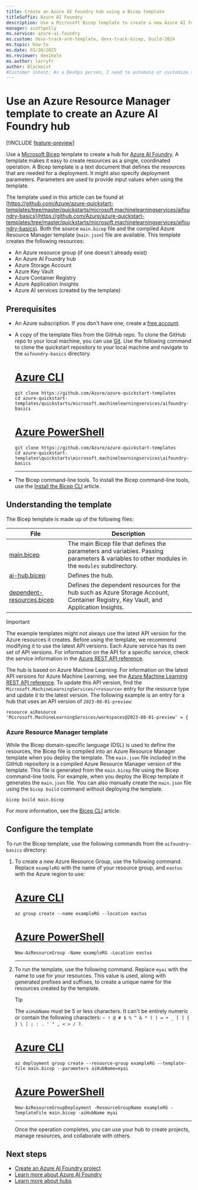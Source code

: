 ```yaml
---
title: Create an Azure AI Foundry hub using a Bicep template
titleSuffix: Azure AI Foundry
description: Use a Microsoft Bicep template to create a new Azure AI Foundry hub. This template also creates resources required by the hub.
manager: scottpolly
ms.service: azure-ai-foundry
ms.custom: devx-track-arm-template, devx-track-bicep, build-2024
ms.topic: how-to
ms.date: 03/20/2025
ms.reviewer: deeikele
ms.author: larryfr
author: Blackmist
#Customer intent: As a DevOps person, I need to automate or customize the creation of a hub by using templates.
---
```


# Use an Azure Resource Manager template to create an Azure AI Foundry hub

[!INCLUDE [feature-preview](../includes/feature-preview.md)]

Use a [Microsoft Bicep](/azure/azure-resource-manager/bicep/overview) template to create a hub for [Azure AI Foundry](https://ai.azure.com). A template makes it easy to create resources as a single, coordinated operation. A Bicep template is a text document that defines the resources that are needed for a deployment. It might also specify deployment parameters. Parameters are used to provide input values when using the template.

The template used in this article can be found at [https://github.com/Azure/azure-quickstart-templates/tree/master/quickstarts/microsoft.machinelearningservices/aifoundry-basics](https://github.com/Azure/azure-quickstart-templates/tree/master/quickstarts/microsoft.machinelearningservices/aifoundry-basics). Both the source `main.bicep` file and the compiled Azure Resource Manager template (`main.json`) file are available. This template creates the following resources:

- An Azure resource group (if one doesn't already exist)
- An Azure AI Foundry hub
- Azure Storage Account
- Azure Key Vault
- Azure Container Registry
- Azure Application Insights
- Azure AI services (created by the template)

## Prerequisites

- An Azure subscription. If you don't have one, create a [free account](https://azure.microsoft.com/free/).

- A copy of the template files from the GitHub repo. To clone the GitHub repo to your local machine, you can use [Git](https://git-scm.com/). Use the following command to clone the quickstart repository to your local machine and navigate to the `aifoundry-basics` directory.

    # [Azure CLI](#tab/cli)

    ```azurecli
    git clone https://github.com/Azure/azure-quickstart-templates
    cd azure-quickstart-templates/quickstarts/microsoft.machinelearningservices/aifoundry-basics
    ```

    # [Azure PowerShell](#tab/powershell)

    ```azurepowershell
    git clone https://github.com/Azure/azure-quickstart-templates
    cd azure-quickstart-templates\quickstarts\microsoft.machinelearningservices\aifoundry-basics
    ```

    ---

- The Bicep command-line tools. To install the Bicep command-line tools, use the [Install the Bicep CLI](/azure/azure-resource-manager/bicep/install) article.

## Understanding the template

The Bicep template is made up of the following files:

| File | Description |
| ---- | ----------- |
| [main.bicep](https://github.com/Azure/azure-quickstart-templates/blob/master/quickstarts/microsoft.machinelearningservices/aifoundry-basics/main.bicep) | The main Bicep file that defines the parameters and variables. Passing parameters & variables to other modules in the `modules` subdirectory. |
| [ai-hub.bicep](https://github.com/Azure/azure-quickstart-templates/blob/master/quickstarts/microsoft.machinelearningservices/aifoundry-basics/modules/ai-hub.bicep)  | Defines the hub. |
| [dependent-resources.bicep](https://github.com/Azure/azure-quickstart-templates/blob/master/quickstarts/microsoft.machinelearningservices/aifoundry-basics/modules/dependent-resources.bicep) | Defines the dependent resources for the hub such as Azure Storage Account, Container Registry, Key Vault, and Application Insights. |

> [!IMPORTANT]
> The example templates might not always use the latest API version for the Azure resources it creates. Before using the template, we recommend modifying it to use the latest API versions. Each Azure service has its own set of API versions. For information on the API for a specific service, check the service information in the [Azure REST API reference](/rest/api/azure/).
>
> The hub is based on Azure Machine Learning. For information on the latest API versions for Azure Machine Learning, see the [Azure Machine Learning REST API reference](/rest/api/azureml/). To update this API version, find the `Microsoft.MachineLearningServices/<resource>` entry for the resource type and update it to the latest version. The following example is an entry for a hub that uses an API version of `2023-08-01-preview`:
>
>```bicep
>resource aiResource 'Microsoft.MachineLearningServices/workspaces@2023-08-01-preview' = {
>```

### Azure Resource Manager template

While the Bicep domain-specific language (DSL) is used to define the resources, the Bicep file is compiled into an Azure Resource Manager template when you deploy the template. The `main.json` file included in the GitHub repository is a compiled Azure Resource Manager version of the template. This file is generated from the `main.bicep` file using the Bicep command-line tools. For example, when you deploy the Bicep template it generates the `main.json` file. You can also manually create the `main.json` file using the `bicep build` command without deploying the template.

```azurecli
bicep build main.bicep
```

For more information, see the [Bicep CLI](/azure/azure-resource-manager/bicep/bicep-cli) article.


## Configure the template

To run the Bicep template, use the following commands from the `aifoundry-basics` directory:

1. To create a new Azure Resource Group, use the following command. Replace `exampleRG` with the name of your resource group, and `eastus` with the Azure region to use:

    # [Azure CLI](#tab/cli)

    ```azurecli
    az group create --name exampleRG --location eastus
    ```
    # [Azure PowerShell](#tab/powershell)

    ```azurepowershell
    New-AzResourceGroup -Name exampleRG -Location eastus
    ```

    ---

1. To run the template, use the following command. Replace `myai` with the name to use for your resources. This value is used, along with generated prefixes and suffixes, to create a unique name for the resources created by the template.

    > [!TIP]
    > The `aiHubName` must be 5 or less characters. It can't be entirely numeric or contain the following characters: `~ ! @ # $ % ^ & * ( ) = + _ [ ] { } \ | ; : . ' " , < > / ?`.

    # [Azure CLI](#tab/cli)

    ```azurecli
    az deployment group create --resource-group exampleRG --template-file main.bicep --parameters aiHubName=myai 
    ```

    # [Azure PowerShell](#tab/powershell)

    ```azurepowershell
    New-AzResourceGroupDeployment -ResourceGroupName exampleRG -TemplateFile main.bicep -aiHubName myai
    ```

    ---

    Once the operation completes, you can use your hub to create projects, manage resources, and collaborate with others.

## Next steps

- [Create an Azure AI Foundry project](create-projects.md)
- [Learn more about Azure AI Foundry](../what-is-azure-ai-foundry.md)
- [Learn more about hubs](../concepts/ai-resources.md)
